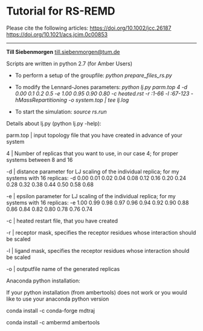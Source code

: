 # Tutorial for RS-REMD

Please cite the following articles:
https://doi.org/10.1002/jcc.26187
https://doi.org/10.1021/acs.jcim.0c00853

---
**Till Siebenmorgen** till.siebenmorgen@tum.de

Scripts are written in python 2.7 (for Amber Users)



* To perform a setup of the groupfile: *python prepare_files_rs.py*

* To modify the Lennard-Jones parameters: *python lj.py parm.top 4 -d 0.00 0.1 0.2 0.5 -e 1.00 0.95 0.90 0.80 -c heated.rst -r :1-66 -l :67-123 -hMassRepartitioning -o system.top | tee lj.log*

* To start the simulation: *source rs.run*


Details about lj.py (python lj.py -help):

parm.top | input topology file that you have created in advance of your system

4 | Number of replicas that you want to use, in our case 4; for proper systems between 8 and 16

-d | distance parameter for LJ scaling of the individual replica; for my systems with 16 replicas:  -d 0.00 0.01 0.02 0.04 0.08 0.12 0.16 0.20 0.24 0.28 0.32 0.38 0.44 0.50 0.58 0.68

-e | epsilon parameter for LJ scaling of the individual replica;  for my systems with 16 replicas: -e 1.00 0.99 0.98 0.97 0.96 0.94 0.92 0.90 0.88 0.86 0.84 0.82 0.80 0.78 0.76 0.74

-c | heated restart file, that you have created

-r | receptor mask, specifies the receptor residues whose interaction should be scaled

-l | ligand mask, specifies the receptor residues whose interaction should be scaled

-o | outputfile name of the generated replicas


Anaconda python installation:

If your python installation (from ambertools) does not work or you would like to use your anaconda python version

conda install -c conda-forge mdtraj

conda install -c ambermd ambertools
